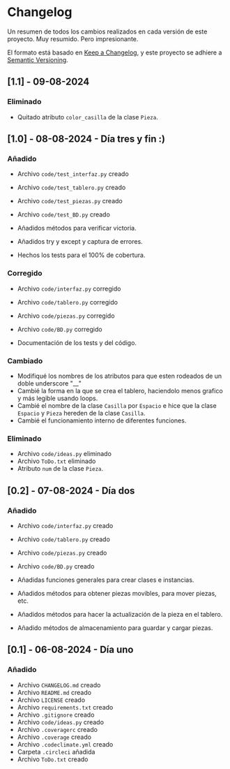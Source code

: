 # Changelog

Un resumen de todos los cambios realizados en cada versión de este proyecto.
Muy resumido. Pero impresionante.

El formato está basado en [Keep a Changelog](https://keepachangelog.com/en/1.1.0/),
y este proyecto se adhiere a [Semantic Versioning](https://semver.org/spec/v2.0.0.html).

## [1.1] - 09-08-2024

### Eliminado

- Quitado atributo `color_casilla` de la clase `Pieza`.

## [1.0] - 08-08-2024 - Día tres y fin :)

### Añadido

- Archivo `code/test_interfaz.py` creado
- Archivo `code/test_tablero.py` creado
- Archivo `code/test_piezas.py` creado
- Archivo `code/test_BD.py` creado

- Añadidos métodos para verificar victoria.
- Añadidos try y except y captura de errores.
- Hechos los tests para el 100% de cobertura.

### Corregido

- Archivo `code/interfaz.py` corregido
- Archivo `code/tablero.py` corregido
- Archivo `code/piezas.py` corregido
- Archivo `code/BD.py` corregido

- Documentación de los tests y del código.

### Cambiado

- Modifiqué los nombres de los atributos para que esten rodeados de un doble underscore "__"
- Cambié la forma en la que se crea el tablero, haciendolo menos grafico y
  más legible usando loops.
- Cambié el nombre de la clase `Casilla` por `Espacio` e hice que la clase
  `Espacio` y `Pieza` hereden de la clase `Casilla`.
- Cambié el funcionamiento interno de diferentes funciones.

### Eliminado

- Archivo `code/ideas.py` eliminado
- Archivo `ToDo.txt` eliminado
- Atributo `num` de la clase `Pieza`.

## [0.2] - 07-08-2024 - Día dos

### Añadido

- Archivo `code/interfaz.py` creado
- Archivo `code/tablero.py` creado
- Archivo `code/piezas.py` creado
- Archivo `code/BD.py` creado

- Añadidas funciones generales para crear clases e instancias.
- Añadidos métodos para obtener piezas movibles, para mover piezas, etc.
- Añadidos métodos para hacer la actualización de la pieza en el tablero.
- Añadido métodos de almacenamiento para guardar y cargar piezas.

## [0.1] - 06-08-2024 - Día uno

### Añadido

- Archivo `CHANGELOG.md` creado
- Archivo `README.md` creado
- Archivo `LICENSE` creado
- Archivo `requirements.txt` creado
- Archivo `.gitignore` creado
- Archivo `code/ideas.py` creado
- Archivo `.coveragerc` creado
- Archivo `.coverage` creado
- Archivo `.codeclimate.yml` creado
- Carpeta `.circleci` añadida
- Archivo `ToDo.txt` creado
